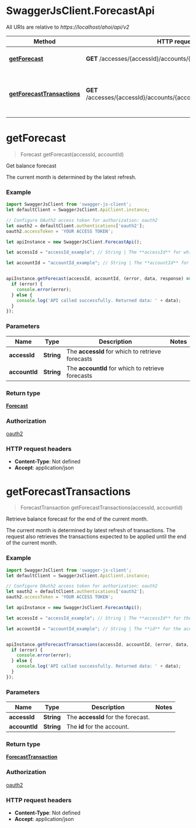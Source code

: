 # SwaggerJsClient.ForecastApi

All URIs are relative to *https://localhost/ahoi/api/v2*

Method | HTTP request | Description
------------- | ------------- | -------------
[**getForecast**](ForecastApi.md#getForecast) | **GET** /accesses/{accessId}/accounts/{accountId}/forecast | Get balance forecast
[**getForecastTransactions**](ForecastApi.md#getForecastTransactions) | **GET** /accesses/{accessId}/accounts/{accountId}/forecast/transactions | Retrieve balance forecast for the end of the current month.


<a name="getForecast"></a>
# **getForecast**
> Forecast getForecast(accessId, accountId)

Get balance forecast

The current month is determined by the latest refresh.

### Example
```javascript
import SwaggerJsClient from 'swagger-js-client';
let defaultClient = SwaggerJsClient.ApiClient.instance;

// Configure OAuth2 access token for authorization: oauth2
let oauth2 = defaultClient.authentications['oauth2'];
oauth2.accessToken = 'YOUR ACCESS TOKEN';

let apiInstance = new SwaggerJsClient.ForecastApi();

let accessId = "accessId_example"; // String | The **accessId** for which to retrieve forecasts

let accountId = "accountId_example"; // String | The **accountId** for which to retrieve forecasts


apiInstance.getForecast(accessId, accountId, (error, data, response) => {
  if (error) {
    console.error(error);
  } else {
    console.log('API called successfully. Returned data: ' + data);
  }
});
```

### Parameters

Name | Type | Description  | Notes
------------- | ------------- | ------------- | -------------
 **accessId** | **String**| The **accessId** for which to retrieve forecasts | 
 **accountId** | **String**| The **accountId** for which to retrieve forecasts | 

### Return type

[**Forecast**](Forecast.md)

### Authorization

[oauth2](../README.md#oauth2)

### HTTP request headers

 - **Content-Type**: Not defined
 - **Accept**: application/json

<a name="getForecastTransactions"></a>
# **getForecastTransactions**
> ForecastTransaction getForecastTransactions(accessId, accountId)

Retrieve balance forecast for the end of the current month.

The current  month is determined by latest refresh of transactions. The request  also retrieves the transactions expected to be applied until the  end of the current month.

### Example
```javascript
import SwaggerJsClient from 'swagger-js-client';
let defaultClient = SwaggerJsClient.ApiClient.instance;

// Configure OAuth2 access token for authorization: oauth2
let oauth2 = defaultClient.authentications['oauth2'];
oauth2.accessToken = 'YOUR ACCESS TOKEN';

let apiInstance = new SwaggerJsClient.ForecastApi();

let accessId = "accessId_example"; // String | The **accessId** for the forecast.

let accountId = "accountId_example"; // String | The **id** for the account.


apiInstance.getForecastTransactions(accessId, accountId, (error, data, response) => {
  if (error) {
    console.error(error);
  } else {
    console.log('API called successfully. Returned data: ' + data);
  }
});
```

### Parameters

Name | Type | Description  | Notes
------------- | ------------- | ------------- | -------------
 **accessId** | **String**| The **accessId** for the forecast. | 
 **accountId** | **String**| The **id** for the account. | 

### Return type

[**ForecastTransaction**](ForecastTransaction.md)

### Authorization

[oauth2](../README.md#oauth2)

### HTTP request headers

 - **Content-Type**: Not defined
 - **Accept**: application/json

